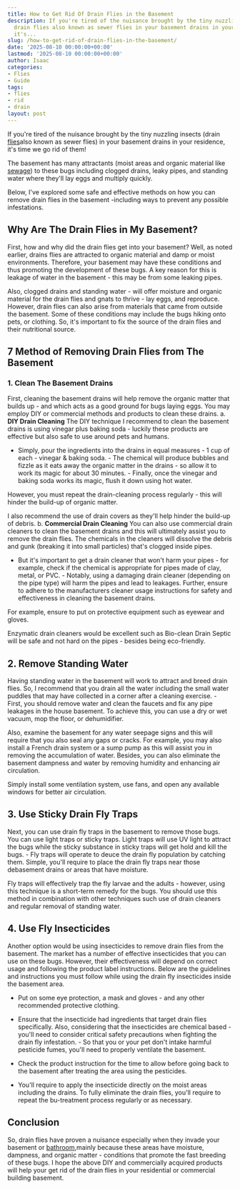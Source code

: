 ```yaml
---
title: How to Get Rid Of Drain Flies in the Basement
description: If you're tired of the nuisance brought by the tiny nuzzling insects
  drain flies also known as sewer flies in your basement drains in your residence,
  it's...
slug: /how-to-get-rid-of-drain-flies-in-the-basement/
date: '2025-08-10 00:00:00+00:00'
lastmod: '2025-08-10 00:00:00+00:00'
author: Isaac
categories:
- Flies
- Guide
tags:
- flies
- rid
- drain
layout: post
---
```

If you're tired of the nuisance brought by the tiny nuzzling insects (drain [flies](https://pestpolicy.com/how-to-get-rid-of-drain-flies-in-septic-tank/)also known as sewer flies) in your basement drains in your residence, it's time we go rid of them!

The basement has many attractants (moist areas and organic material like [sewage](https://pestpolicy.com/how-[drain](https://pestpolicy.com/how-to-get-rid-of-drain-flies-in-the-bathroom/)-cleaners-work/)) to these bugs including clogged drains, leaky pipes, and standing water where they'll lay eggs and multiply quickly.

Below, I've explored some safe and effective methods on how you can remove drain flies in the basement -including ways to prevent any possible infestations.

##  Why Are The Drain Flies in My Basement?

First, how and why did the drain flies get into your basement? Well, as noted earlier, drains flies are attracted to organic material and damp or moist environments. Therefore, your basement may have these conditions and thus promoting the development of these bugs. A key reason for this is leakage of water in the basement - this may be from some leaking pipes.

Also, clogged drains and standing water - will offer moisture and organic material for the drain flies and gnats to thrive - lay eggs, and reproduce. However, drain flies can also arise from materials that came from outside the basement. Some of these conditions may include the bugs hiking onto pets, or clothing. So, it's important to fix the source of the drain flies and their nutritional source.

##  7 Method of Removing Drain Flies from The Basement

###  1. Clean The Basement Drains

First, cleaning the basement drains will help remove the organic matter that builds up - and which acts as a good ground for bugs laying eggs. You may employ DIY or commercial methods and products to clean these drains. a. **DIY Drain Cleaning** The DIY technique I recommend to clean the basement drains is using vinegar plus baking soda - luckily these products are effective but also safe to use around pets and humans.

- Simply, pour the ingredients into the drains in equal measures - 1 cup of each - vinegar & baking soda. - The chemical will produce bubbles and fizzle as it eats away the organic matter in the drains - so allow it to work its magic for about 30 minutes. - Finally, once the vinegar and baking soda works its magic, flush it down using hot water.

However, you must repeat the drain-cleaning process regularly - this will hinder the build-up of organic matter.

I also recommend the use of drain covers as they'll help hinder the build-up of debris. b. **Commercial Drain Cleaning** You can also use commercial drain cleaners to clean the basement drains and this will ultimately assist you to remove the drain flies. The chemicals in the cleaners will dissolve the debris and gunk (breaking it into small particles) that's clogged inside pipes.

- But it's important to get a drain cleaner that won't harm your pipes - for example, check if the chemical is appropriate for pipes made of clay, metal, or PVC. - Notably, using a damaging drain cleaner (depending on the pipe type) will harm the pipes and lead to leakages. Further, ensure to adhere to the manufacturers cleaner usage instructions for safety and effectiveness in cleaning the basement drains.

For example, ensure to put on protective equipment such as eyewear and gloves.

Enzymatic drain cleaners would be excellent such as Bio-clean Drain Septic will be safe and not hard on the pipes - besides being eco-friendly.

##  2. Remove Standing Water

Having standing water in the basement will work to attract and breed drain flies. So, I recommend that you drain all the water including the small water puddles that may have collected in a corner after a cleaning exercise. - First, you should remove water and clean the faucets and fix any pipe leakages in the house basement. To achieve this, you can use a dry or wet vacuum, mop the floor, or dehumidifier.

Also, examine the basement for any water seepage signs and this will require that you also seal any gaps or cracks. For example, you may also install a French drain system or a sump pump as this will assist you in removing the accumulation of water. Besides, you can also eliminate the basement dampness and water by removing humidity and enhancing air circulation.

Simply install some ventilation system, use fans, and open any available windows for better air circulation.

##  3. Use Sticky Drain Fly Traps

Next, you can use drain fly traps in the basement to remove those bugs. You can use light traps or sticky traps. Light traps will use UV light to attract the bugs while the sticky substance in sticky traps will get hold and kill the bugs. - Fly traps will operate to deuce the drain fly population by catching them. Simple, you'll require to place the drain fly traps near those debasement drains or areas that have moisture.

Fly traps will effectively trap the fly larvae and the adults - however, using this technique is a short-term remedy for the bugs. You should use this method in combination with other techniques such use of drain cleaners and regular removal of standing water.

##  4. Use Fly Insecticides

Another option would be using insecticides to remove drain flies from the basement. The market has a number of effective insecticides that you can use on these bugs. However, their effectiveness will depend on correct usage and following the product label instructions. Below are the guidelines and instructions you must follow while using the drain fly insecticides inside the basement area.

- Put on some eye protection, a mask and gloves - and any other recommended protective clothing.

- Ensure that the insecticide had ingredients that target drain flies specifically. Also, considering that the insecticides are chemical based - you'll need to consider critical safety precautions when fighting the drain fly infestation. - So that you or your pet don't intake harmful pesticide fumes, you'll need to properly ventilate the basement.

- Check the product instruction for the time to allow before going back to the basement after treating the area using the pesticides.

- You'll require to apply the insecticide directly on the moist areas including the drains. To fully eliminate the drain flies, you'll require to repeat the bu-treatment process regularly or as necessary.

##  Conclusion

So, drain flies have proven a nuisance especially when they invade your basement or [bathroom](https://pestpolicy.com/how-to-get-rid-of-drain-flies-in-the-bathroom/),mainly because these areas have moisture, dampness, and organic matter - conditions that promote the fast breeding of these bugs. I hope the above DIY and commercially acquired products will help your get rid of the drain flies in your residential or commercial building basement.